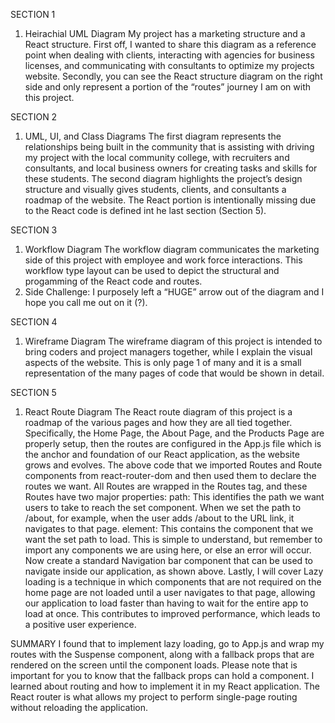 SECTION 1
1)	Heirachial UML Diagram
My project has a marketing structure and a React structure. First off, I wanted to share this diagram as a reference point when dealing with clients, 
interacting with agencies for business licenses, and communicating with consultants to optimize my projects website. Secondly, you can see the React 
structure diagram on the right side and only represent a portion of the “routes” journey I am on with this project.

SECTION 2
1)	UML, UI, and Class Diagrams
The first diagram represents the relationships being built in the community that is assisting with driving my project with the local community college,
with recruiters and consultants, and local business owners for creating tasks and skills for these students. The second diagram highlights the project’s
design structure and visually gives students, clients, and consultants a roadmap of the website. The React portion is intentionally missing due to the
React code is defined int he last section (Section 5).

SECTION 3
1)	Workflow Diagram
The workflow diagram communicates the marketing side of this project with employee and work force interactions. This workflow type layout can be used to
depict the structural and progamming of the React code and routes. 
3)	Side Challenge:
I purposely left a “HUGE” arrow out of the diagram and I hope you call me out on it (?).

SECTION 4
1)	Wireframe Diagram
The wireframe diagram of this project is intended to bring coders and project managers together, while I explain the visual aspects of the website. This is
only page 1 of many and it is a small representation of the many pages of code that would be shown in detail. 

SECTION 5
1)	React Route Diagram
The React route diagram of this project is a roadmap of the various pages and how they are all tied together. Specifically, the Home Page, the About Page,
and the Products Page are properly setup, then the routes are configured in the App.js file which is the anchor and foundation of our React application,
as the website grows and evolves.
The above code that we imported Routes and Route components from react-router-dom and then used them to declare the routes we want. All Routes are wrapped
in the Routes tag, and these Routes have two major properties: 
path: This identifies the path we want users to take to reach the set component. When we set the path to /about, for example, when the user adds /about to
the URL link, it navigates to that page.
element: This contains the component that we want the set path to load. This is simple to understand, but remember to import any components we are using here,
or else an error will occur.
Now create a standard Navigation bar component that can be used to navigate inside our application, as shown above. Lastly, I will cover Lazy loading is a
technique in which components that are not required on the home page are not loaded until a user navigates to that page, allowing our application to load
faster than having to wait for the entire app to load at once. This contributes to improved performance, which leads to a positive user experience.

SUMMARY
I found that to implement lazy loading, go to App.js and wrap my routes with the Suspense component, along with a fallback props that are rendered on the 
screen until the component loads. Please note that is important for you to know that the fallback props can hold a component. I learned about routing and 
how to implement it in my React application. The React router is what allows my project to perform single-page routing without reloading the application.








